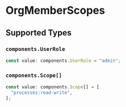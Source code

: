 # OrgMemberScopes


## Supported Types

### `components.UserRole`

```typescript
const value: components.UserRole = "admin";
```

### `components.Scope[]`

```typescript
const value: components.Scope[] = [
  "processes:read-write",
];
```

